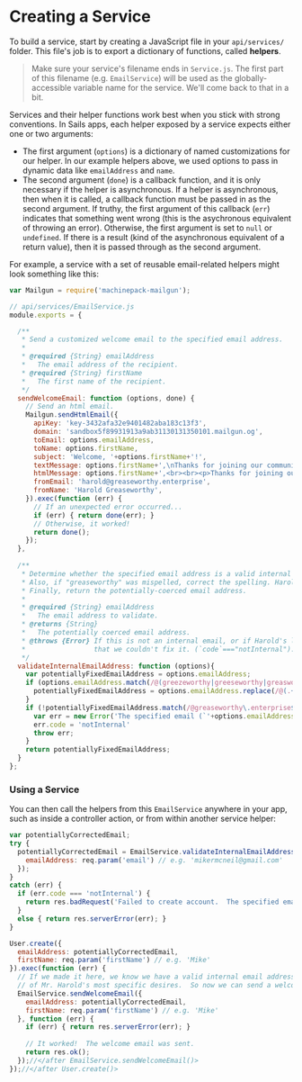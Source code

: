# Creating a Service

To build a service, start by creating a JavaScript file in your `api/services/` folder.  This file's job is to export a dictionary of functions, called **helpers**.

> Make sure your service's filename ends in `Service.js`.  The first part of this filename (e.g. `EmailService`) will be used as the globally-accessible variable name for the service.  We'll come back to that in a bit.


Services and their helper functions work best when you stick with strong conventions.  In Sails apps, each helper exposed by a service expects either one or two arguments: 

 + The first argument (`options`) is a dictionary of named customizations for our helper.  In our example helpers above, we used options to pass in dynamic data like `emailAddress` and `name`.
 + The second argument (`done`) is a callback function, and it is only necessary if the helper is asynchronous.  If a helper is asynchronous, then when it is called, a callback function must be passed in as the second argument. If truthy, the first argument of this callback (`err`) indicates that something went wrong (this is the asychronous equivalent of throwing an error).  Otherwise, the first argument is set to `null` or `undefined`.  If there is a result (kind of the asynchronous equivalent of a return value), then it is passed through as the second argument.


For example, a service with a set of reusable email-related helpers might look something like this:

```javascript
var Mailgun = require('machinepack-mailgun');

// api/services/EmailService.js
module.exports = {

  /**
   * Send a customized welcome email to the specified email address.
   *
   * @required {String} emailAddress
   *   The email address of the recipient.
   * @required {String} firstName
   *   The first name of the recipient.
   */
  sendWelcomeEmail: function (options, done) {
    // Send an html email.
    Mailgun.sendHtmlEmail({
      apiKey: 'key-3432afa32e9401482aba183c13f3',
      domain: 'sandbox5f89931913a9ab31130131350101.mailgun.og',
      toEmail: options.emailAddress,
      toName: options.firstName,
      subject: 'Welcome, '+options.firstName+'!',
      textMessage: options.firstName+',\nThanks for joining our community. If you have any questions, please don\'t hesitate to send them our way. Feel free to reply to this email directly.\n\nSincerely,\nThe Management',
      htmlMessage: options.firstName+',<br><br><p>Thanks for joining our community. If you have any questions, please don\'t hesitate to send them our way. Feel free to reply to this email directly.</p><br/><span>Sincerely,</span><br/><strong>The Management</strong>',
      fromEmail: 'harold@greaseworthy.enterprise',
      fromName: 'Harold Greaseworthy',
    }).exec(function (err) {
      // If an unexpected error occurred...
      if (err) { return done(err); }
      // Otherwise, it worked!
      return done();
    });
  },
  
  /**
   * Determine whether the specified email address is a valid internal email address (from within our company).
   * Also, if "greaseworthy" was mispelled, correct the spelling. Harold REALLY hates when his name is mispelled.
   * Finally, return the potentially-coerced email address.
   *
   * @required {String} emailAddress
   *   The email address to validate.
   * @returns {String}
   *   The potentially coerced email address.
   * @throws {Error} If this is not an internal email, or if Harold's last name is so badly misspelled
   *                 that we couldn't fix it. (`code`==="notInternal").
   */
  validateInternalEmailAddress: function (options){
    var potentiallyFixedEmailAddress = options.emailAddress;
    if (options.emailAddress.match(/@(greezeworthy|greeseworthy|greasworthy)\.enterprise$/i)) {
      potentiallyFixedEmailAddress = options.emailAddress.replace(/@(.+)\.enterprise$/, '@greaseworthy.enterprise');
    }
    if (!potentiallyFixedEmailAddress.match(/@greaseworthy\.enterprise$/i)) {
      var err = new Error('The specified email (`'+options.emailAddress+'`) is not a valid internal email address here at Greaseworthy enterprises.  You probably misspelled Harold\'s last name.  It is spelled "Greaseworthy".');
      err.code = 'notInternal'
      throw err;
    }
    return potentiallyFixedEmailAddress;
  }
};
```



### Using a Service

You can then call the helpers from this `EmailService` anywhere in your app, such as inside a controller action, or from within another service helper:


```javascript
var potentiallyCorrectedEmail;
try {
  potentiallyCorrectedEmail = EmailService.validateInternalEmailAddress({
    emailAddress: req.param('email') // e.g. 'mikermcneil@gmail.com'
  });
}
catch (err) {
  if (err.code === 'notInternal') {
    return res.badRequest('Failed to create account.  The specified email address does not seem to be from Greaseworthy Enterprises.');
  }
  else { return res.serverError(err); }
}

User.create({
  emailAddress: potentiallyCorrectedEmail,
  firstName: req.param('firstName') // e.g. 'Mike'
}).exec(function (err) {
  // If we made it here, we know we have a valid internal email address that satisfy all
  // of Mr. Harold's most specific desires.  So now we can send a welcome email.
  EmailService.sendWelcomeEmail({
    emailAddress: potentiallyCorrectedEmail,
    firstName: req.param('firstName') // e.g. 'Mike'
  }, function (err) {
    if (err) { return res.serverError(err); }
    
    // It worked!  The welcome email was sent.
    return res.ok();
  });//</after EmailService.sendWelcomeEmail()>
});//</after User.create()>
```

<docmeta name="displayName" value="Creating a Service">
